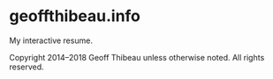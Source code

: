 geoffthibeau.info
=================

My interactive resume.

Copyright 2014&ndash;2018 Geoff Thibeau unless otherwise noted. All rights reserved.
